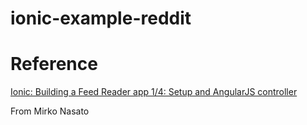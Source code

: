 # ionic-example-reddit

# Reference
[Ionic: Building a Feed Reader app 1/4: Setup and AngularJS controller](https://www.youtube.com/watch?v=vkKsB6TOWOA)

From Mirko Nasato 


